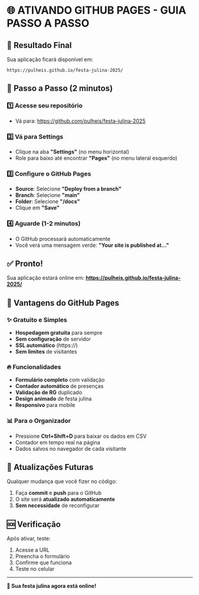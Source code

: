 # 🌐 ATIVANDO GITHUB PAGES - GUIA PASSO A PASSO

## 🎯 Resultado Final
Sua aplicação ficará disponível em:
```
https://pulheis.github.io/festa-julina-2025/
```

## 🚀 Passo a Passo (2 minutos)

### 1️⃣ Acesse seu repositório
- Vá para: https://github.com/pulheis/festa-julina-2025

### 2️⃣ Vá para Settings
- Clique na aba **"Settings"** (no menu horizontal)
- Role para baixo até encontrar **"Pages"** (no menu lateral esquerdo)

### 3️⃣ Configure o GitHub Pages
- **Source**: Selecione **"Deploy from a branch"**
- **Branch**: Selecione **"main"**
- **Folder**: Selecione **"/docs"**
- Clique em **"Save"**

### 4️⃣ Aguarde (1-2 minutos)
- O GitHub processará automaticamente
- Você verá uma mensagem verde: **"Your site is published at..."**

## ✅ Pronto!
Sua aplicação estará online em:
**https://pulheis.github.io/festa-julina-2025/**

## 🎊 Vantagens do GitHub Pages

### ✨ **Gratuito e Simples**
- **Hospedagem gratuita** para sempre
- **Sem configuração** de servidor
- **SSL automático** (https://)
- **Sem limites** de visitantes

### 🔥 **Funcionalidades**
- **Formulário completo** com validação
- **Contador automático** de presenças
- **Validação de RG** duplicado
- **Design animado** de festa julina
- **Responsivo** para mobile

### 📊 **Para o Organizador**
- Pressione **Ctrl+Shift+D** para baixar os dados em CSV
- Contador em tempo real na página
- Dados salvos no navegador de cada visitante

## 🔄 Atualizações Futuras
Qualquer mudança que você fizer no código:
1. Faça **commit** e **push** para o GitHub
2. O site será **atualizado automaticamente**
3. **Sem necessidade** de reconfigurar

## 🆘 Verificação
Após ativar, teste:
1. Acesse a URL
2. Preencha o formulário
3. Confirme que funciona
4. Teste no celular

---
**🎉 Sua festa julina agora está online!**
